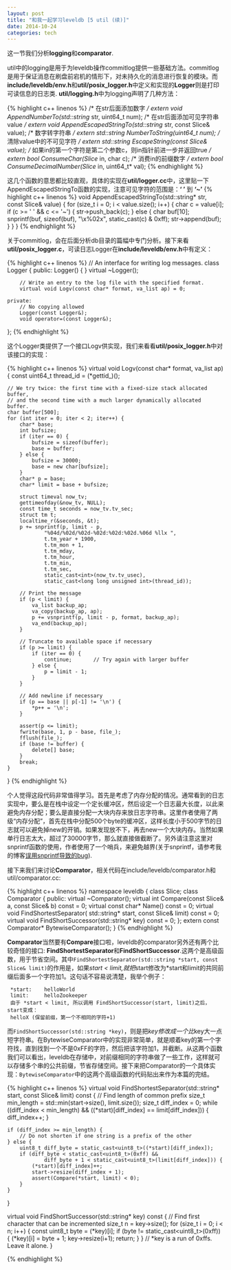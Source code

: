 ```yaml
---
layout: post
title: "和我一起学习leveldb [5 util (续)]"
date: 2014-10-24
categories: tech
---
```


这一节我们分析**logging**和**comparator**.

util中的logging是用于为leveldb操作commitlog提供一些基础方法。commitlog是用于保证消息在刷盘前宕机的情形下，对未持久化的消息进行恢复的模块。而**include/leveldb/env.h**和**util/posix_logger.h**中定义和实现的**Logger**则是打印可读信息的日志类. **util/logging.h**中为logging声明了几种方法：

{% highlight c++ linenos %}
/* 在str后面添加数字 */
extern void AppendNumberTo(std::string* str, uint64_t num);
/* 在str后面添加可见字符串value */
extern void AppendEscapedStringTo(std::string* str, const Slice& value);
/* 数字转字符串 */
extern std::string NumberToString(uint64_t num);
/* 清除value中的不可见字符 */
extern std::string EscapeString(const Slice& value);
/* 如果in的第一个字符是第二个参数c，则in指针前进一步并返回true */
extern bool ConsumeChar(Slice* in, char c);
/* 消费in的前缀数字 */
extern bool ConsumeDecimalNumber(Slice* in, uint64_t* val);
{% endhighlight %}

这几个函数的意思都比较直观，具体的实现在**util/logger.cc**中，这里贴一下AppendEscapedStringTo函数的实现，注意可见字符的范围是：**‘ ’** 到 **‘~’**
{% highlight c++ linenos %}
void AppendEscapedStringTo(std::string* str, const Slice& value) {
  for (size_t i = 0; i < value.size(); i++) {
    char c = value[i];
    if (c >= ' ' && c <= '~') {
      str->push_back(c);
    } else {
      char buf[10];
      snprintf(buf, sizeof(buf), "\\x%02x",
               static_cast<unsigned int>(c) & 0xff);
      str->append(buf);
    }
  }
}
{% endhighlight %}

关于commitlog，会在后面分析db目录的篇幅中专门分析。接下来看**util/posix_logger.c**，可读日志Logger在**include/leveldb/env.h**中有定义：

{% highlight c++ linenos %}
// An interface for writing log messages.
class Logger {
    public:
        Logger() { }
        virtual ~Logger();

        // Write an entry to the log file with the specified format.
        virtual void Logv(const char* format, va_list ap) = 0;

    private:
        // No copying allowed
        Logger(const Logger&);
        void operator=(const Logger&);
};
{% endhighlight %}

这个Logger类提供了一个接口Logv供实现，我们来看看**util/posix_logger.h**中对该接口的实现：

{% highlight c++ linenos %}
virtual void Logv(const char* format, va_list ap) {
    const uint64_t thread_id = (*gettid_)();

    // We try twice: the first time with a fixed-size stack allocated buffer,
    // and the second time with a much larger dynamically allocated buffer.
    char buffer[500];
    for (int iter = 0; iter < 2; iter++) {
        char* base;
        int bufsize;
        if (iter == 0) {
            bufsize = sizeof(buffer);
            base = buffer;
        } else {
            bufsize = 30000;
            base = new char[bufsize];
        }
        char* p = base;
        char* limit = base + bufsize;

        struct timeval now_tv;
        gettimeofday(&now_tv, NULL);
        const time_t seconds = now_tv.tv_sec;
        struct tm t;
        localtime_r(&seconds, &t);
        p += snprintf(p, limit - p,
                "%04d/%02d/%02d-%02d:%02d:%02d.%06d %llx ",
                t.tm_year + 1900,
                t.tm_mon + 1,
                t.tm_mday,
                t.tm_hour,
                t.tm_min,
                t.tm_sec,
                static_cast<int>(now_tv.tv_usec),
                static_cast<long long unsigned int>(thread_id));

        // Print the message
        if (p < limit) {
            va_list backup_ap;
            va_copy(backup_ap, ap);
            p += vsnprintf(p, limit - p, format, backup_ap);
            va_end(backup_ap);
        }

        // Truncate to available space if necessary
        if (p >= limit) {
            if (iter == 0) {
                continue;       // Try again with larger buffer
            } else {
                p = limit - 1;
            }
        }

        // Add newline if necessary
        if (p == base || p[-1] != '\n') {
            *p++ = '\n';
        }

        assert(p <= limit);
        fwrite(base, 1, p - base, file_);
        fflush(file_);
        if (base != buffer) {
            delete[] base;
        }
        break;
    }
}
{% endhighlight %}

个人觉得这段代码非常值得学习。首先是考虑了内存分配的情况。通常看到的日志实现中，要么是在栈中设定一个定长缓冲区，然后设定一个日志最大长度，以此来避免内存分配；要么是直接分配一大块内存来放日志字符串。这里作者使用了两级“内存分配”，首先在栈中分配500个byte的缓冲区，这样长度小于500字节的日志就可以避免掉new的开销。如果发现放不下，再去new一个大块内存。当然如果单行日志太大，超过了30000字节，那么就直接做截断了。另外请注意这里对snprintf函数的使用，作者使用了一个哨兵，来避免越界(关于snprintf，请参考我的博客[误用snprintf导致的bug][snprintf_addr]).

接下来我们来讨论**Comparator**，相关代码在include/leveldb/comparator.h和util/comparator.cc:

{% highlight c++ linenos %}
namespace leveldb {
    class Slice;
    class Comparator {
        public:
            virtual ~Comparator();
            virtual int Compare(const Slice& a, const Slice& b) const = 0;
            virtual const char* Name() const = 0;
            virtual void FindShortestSeparator(
                    std::string* start,
                    const Slice& limit) const = 0;
            virtual void FindShortSuccessor(std::string* key) const = 0;
    };
    extern const Comparator* BytewiseComparator();
}
{% endhighlight %}

**Comparator**当然要有**Compare**接口啦，leveldb的comparator另外还有两个比较奇怪的接口: **FindShortestSeparator**和**FindShortSuccessor**.这两个是高级函数，用于节省空间。其中`FindShortestSeparator(std::string *start, const Slice& limit)`的作用是，如果*start < limit,就把*start修改为*start和limit的共同前缀后面多一个字符加1。这句话不容易说清楚，我举个例子：

     *start:    helloWorld
     limit:     helloZookeeper
     由于 *start < limit, 所以调用 FindShortSuccessor(start, limit)之后，start变成：
     helloX (保留前缀，第一个不相同的字符+1)

而`FindShortSuccessor(std::string *key)`，则是把*key修改成一个比*key大一点短字符串。在BytewiseComparator中的实现非常简单，就是顺着key的第一个字符找，直到找到一个不是0xFF的字符，然后把该字符加1，并截断。从这两个函数我们可以看出，leveldb在存储中，对前缀相同的字符串做了一些工作，这样就可以存储多个串的公共前缀，节省存储空间。接下来把Comparator的一个具体实现：`BytewiseComparator`中的这两个高级函数的代码贴出来作为本篇的完结。

{% highlight c++ linenos %}
virtual void FindShortestSeparator(std::string* start, const Slice& limit) const {
    // Find length of common prefix
    size_t min_length = std::min(start->size(), limit.size());
    size_t diff_index = 0;
    while ((diff_index < min_length) &&
            ((*start)[diff_index] == limit[diff_index])) {
        diff_index++;
    }

    if (diff_index >= min_length) {
        // Do not shorten if one string is a prefix of the other
    } else {
        uint8_t diff_byte = static_cast<uint8_t>((*start)[diff_index]);
        if (diff_byte < static_cast<uint8_t>(0xff) &&
                diff_byte + 1 < static_cast<uint8_t>(limit[diff_index])) {
            (*start)[diff_index]++;
            start->resize(diff_index + 1);
            assert(Compare(*start, limit) < 0);
        }
    }
}

virtual void FindShortSuccessor(std::string* key) const {
    // Find first character that can be incremented
    size_t n = key->size();
    for (size_t i = 0; i < n; i++) {
        const uint8_t byte = (*key)[i];
        if (byte != static_cast<uint8_t>(0xff)) {
            (*key)[i] = byte + 1;
            key->resize(i+1);
            return;
        }
    }
    // *key is a run of 0xffs.  Leave it alone.
}

{% endhighlight %}

[snprintf_addr]: http://brg-liuwei.github.io/tech/2014/09/29/snprintf.html 
